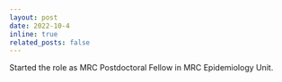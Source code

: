 ```yaml
---
layout: post
date: 2022-10-4
inline: true
related_posts: false
---
```


Started the role as MRC Postdoctoral Fellow in MRC Epidemiology Unit.
